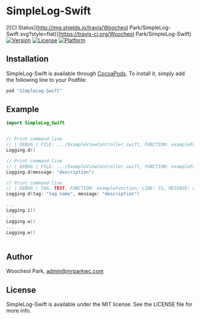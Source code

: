 # SimpleLog-Swift

[![CI Status](http://img.shields.io/travis/Woocheol Park/SimpleLog-Swift.svg?style=flat)](https://travis-ci.org/Woocheol Park/SimpleLog-Swift)
[![Version](https://img.shields.io/cocoapods/v/SimpleLog-Swift.svg?style=flat)](http://cocoapods.org/pods/SimpleLog-Swift)
[![License](https://img.shields.io/cocoapods/l/SimpleLog-Swift.svg?style=flat)](http://cocoapods.org/pods/SimpleLog-Swift)
[![Platform](https://img.shields.io/cocoapods/p/SimpleLog-Swift.svg?style=flat)](http://cocoapods.org/pods/SimpleLog-Swift)

## Installation

SimpleLog-Swift is available through [CocoaPods](http://cocoapods.org). To install
it, simply add the following line to your Podfile:

```ruby
pod "SimpleLog-Swift"
```

## Example

```swift
import SimpleLog_Swift


// Print command line
// | DEBUG | FILE: .../ExampleViewController.swift, FUNCTION: exampleFunction, LINE: 29
Logging.d()

// Print command line
// | DEBUG | FILE: .../ExampleViewController.swift, FUNCTION: exampleFunction, LINE: 30, MESSAGE: description
Logging.d(message: "description")

// Print command line
// | DEBUG | TAG: TEST, FUNCTION: exampleFunction, LINE: 31, MESSAGE: description
Logging.d(tag: "tag name", message: "description")

...
Logging.i()
...
Logging.w()
...
Logging.e()
     
```


## Author

Woocheol Park, admin@mrparkwc.com

## License

SimpleLog-Swift is available under the MIT license. See the LICENSE file for more info.
